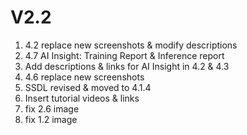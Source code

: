 # V2.2

1. 4.2 replace new screenshots & modify descriptions
2. 4.7 AI Insight: Training Report & Inference report
3. Add descriptions & links for AI Insight in 4.2 & 4.3
4. 4.6 replace new screenshots&#x20;
5. SSDL revised & moved to 4.1.4
6. Insert tutorial videos & links
7. fix 2.6 image
8. fix 1.2 image


